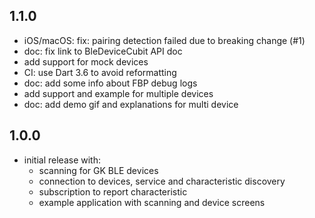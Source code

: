 ## 1.1.0

* iOS/macOS: fix: pairing detection failed due to breaking change (#1)
* doc: fix link to BleDeviceCubit API doc
* add support for mock devices
* CI: use Dart 3.6 to avoid reformatting
* doc: add some info about FBP debug logs
* add support and example for multiple devices
* doc: add demo gif and explanations for multi device

## 1.0.0

* initial release with:
  * scanning for GK BLE devices
  * connection to devices, service and characteristic discovery
  * subscription to report characteristic
  * example application with scanning and device screens
